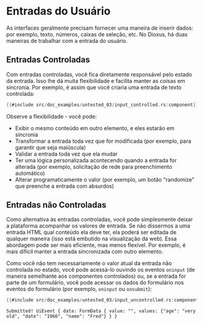 # Entradas do Usuário

As interfaces geralmente precisam fornecer uma maneira de inserir dados: por exemplo, texto, números, caixas de seleção, etc. No Dioxus, há duas maneiras de trabalhar com a entrada do usuário.

## Entradas Controladas

Com entradas controladas, você fica diretamente responsável pelo estado da entrada. Isso lhe dá muita flexibilidade e facilita manter as coisas em sincronia. Por exemplo, é assim que você criaria uma entrada de texto controlada:

```rust
{{#include src/doc_examples/untested_03/input_controlled.rs:component}}
```

Observe a flexibilidade - você pode:

- Exibir o mesmo conteúdo em outro elemento, e eles estarão em sincronia
- Transformar a entrada toda vez que for modificada (por exemplo, para garantir que seja maiúscula)
- Validar a entrada toda vez que ela mudar
- Ter uma lógica personalizada acontecendo quando a entrada for alterada (por exemplo, solicitação de rede para preenchimento automático)
- Alterar programaticamente o valor (por exemplo, um botão "randomize" que preenche a entrada com absurdos)

## Entradas não Controladas

Como alternativa às entradas controladas, você pode simplesmente deixar a plataforma acompanhar os valores de entrada. Se não dissermos a uma entrada HTML qual conteúdo ela deve ter, ela poderá ser editada de qualquer maneira (isso está embutido na visualização da web). Essa abordagem pode ser mais eficiente, mas menos flexível. Por exemplo, é mais difícil manter a entrada sincronizada com outro elemento.

Como você não tem necessariamente o valor atual da entrada não controlada no estado, você pode acessá-lo ouvindo os eventos `oninput` (de maneira semelhante aos componentes controlados) ou, se a entrada for parte de um formulário, você pode acessar os dados do formulário nos eventos do formulário (por exemplo, `oninput` ou `onsubmit`):

```rust
{{#include src/doc_examples/untested_03/input_uncontrolled.rs:component}}
```

```
Submitted! UiEvent { data: FormData { value: "", values: {"age": "very old", "date": "1966", "name": "Fred"} } }
```
